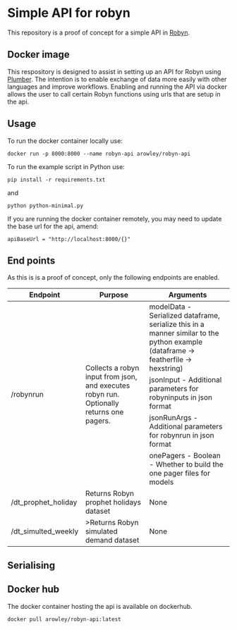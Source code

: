 # Simple API for robyn
This repository is a proof of concept for a simple API in [Robyn](https://github.com/facebookexperimental/Robyn/).

## Docker image
This respository is designed to assist in setting up an API for Robyn using [Plumber](https://www.rplumber.io/). The intention is to enable exchange of data more easily with other languages and improve workflows. Enabling and running the API via docker allows the user to call certain Robyn functions using urls that are setup in the api. 

## Usage

To run the docker container locally use:

```
docker run -p 8000:8000 --name robyn-api arowley/robyn-api
```

To run the example script in Python use:
```
pip install -r requirements.txt
```
and
```
python python-minimal.py
```
If you are running the docker container remotely, you may need to update the base url for the api, amend:
```
apiBaseUrl = "http://localhost:8000/{}"
```

## End points

As this is is a proof of concept, only the following endpoints are enabled.

<table>
    <thead>
        <tr>
            <th>Endpoint</th>
            <th>Purpose</th>
            <th>Arguments</th>
        </tr>
    </thead>
    <tbody>
        <tr>
            <td rowspan=5>/robynrun</td>
            <td rowspan=5>Collects a robyn input from json, and executes robyn run. Optionally returns one pagers.</td>
            <td>modelData - Serialized dataframe, serialize this in a manner similar to the python example (dataframe -> featherfile -> hexstring)</td>
        </tr>
        <tr>
            <td>jsonInput - Additional parameters for robyninputs in json format</td>
        <tr>
        <tr>
            <td>jsonRunArgs - Additional parameters for robynrun in json format</td>
        </tr>
        <tr>
            <td>onePagers - Boolean - Whether to build the one pager files for models</td>
        </tr>
        <tr>
            <td>/dt_prophet_holiday</td>            
            <td>Returns Robyn prophet holidays dataset</td>
            <td>None</td>
        </tr>
        <tr>
            <td>/dt_simulted_weekly</td>
            <td>>Returns Robyn simulated demand dataset</td>
            <td>None</td>
        </tr>
    </tbody>
</table>

## Serialising

## Docker hub
The docker container hosting the api is available on dockerhub.

```
docker pull arowley/robyn-api:latest
```
